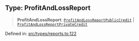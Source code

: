 
## Type: ProfitAndLossReport

> **ProfitAndLossReport**: [`ProfitAndLossReportPublicCredit`](#type-profitandlossreportpubliccredit) \| [`ProfitAndLossReportPrivateCredit`](#type-profitandlossreportprivatecredit)

Defined in: [src/types/reports.ts:122](https://github.com/centrifuge/sdk/blob/1c2f46108a7402bd0630d862d5e722fba9bd83db/src/types/reports.ts#L122)
